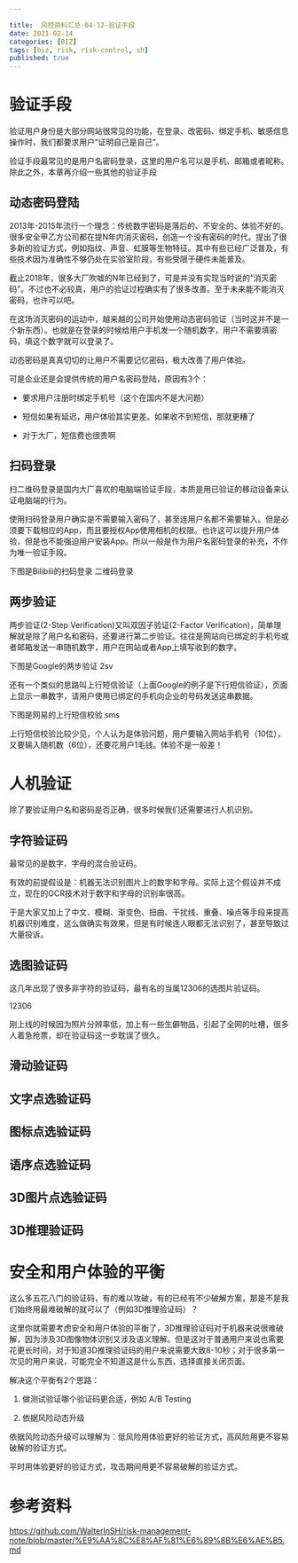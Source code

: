 ```yaml
---

title:  风控资料汇总-04-12-验证手段
date: 2021-02-14
categories: [BIZ]
tags: [biz, risk, risk-control, sh]
published: true
---
```



# 验证手段

验证用户身份是大部分网站很常见的功能，在登录、改密码、绑定手机、敏感信息操作时，我们都要求用户“证明自己是自己”。

验证手段最常见的是用户名密码登录，这里的用户名可以是手机、邮箱或者昵称。除此之外，本章再介绍一些其他的验证手段

## 动态密码登陆

2013年-2015年流行一个理念：传统数字密码是落后的、不安全的、体验不好的。很多安全甲乙方公司都在提N年内消灭密码，创造一个没有密码的时代。提出了很多新的验证方式，例如指纹、声音、虹膜等生物特征。其中有些已经广泛普及，有些技术因为准确性不够仍处在实验室阶段，有些受限于硬件未能普及。

截止2018年，很多大厂吹嘘的N年已经到了，可是并没有实现当时说的“消灭密码”。不过也不必较真，用户的验证过程确实有了很多改善。至于未来能不能消灭密码，也许可以吧。

在这场消灭密码的运动中，越来越的公司开始使用动态密码验证（当时这并不是一个新东西）。也就是在登录的时候给用户手机发一个随机数字，用户不需要填密码，填这个数字就可以登录了。

动态密码是真真切切的让用户不需要记忆密码，极大改善了用户体验。

可是企业还是会提供传统的用户名密码登陆，原因有3个：

- 要求用户注册时绑定手机号（这个在国内不是大问题）

- 短信如果有延迟，用户体验其实更差。如果收不到短信，那就更糟了

- 对于大厂，短信费也很贵啊

## 扫码登录

扫二维码登录是国内大厂喜欢的电脑端验证手段，本质是用已验证的移动设备来认证电脑端的行为。

使用扫码登录用户确实是不需要输入密码了，甚至连用户名都不需要输入。但是必须要下载相应的App，而且要授权App使用相机的权限。也许这可以提升用户体验，但是也不能强迫用户安装App。所以一般是作为用户名密码登录的补充，不作为唯一验证手段。

下图是Bilibili的扫码登录 二维码登录

## 两步验证

两步验证(2-Step Verification)又叫双因子验证(2-Factor Verification)，简单理解就是除了用户名和密码，还要进行第二步验证。往往是网站向已绑定的手机号或者邮箱发送一串随机数字，用户在网站或者App上填写收到的数字。

下图是Google的两步验证 2sv

还有一个类似的思路叫上行短信验证（上面Google的例子是下行短信验证），页面上显示一串数字，请用户使用已绑定的手机向企业的号码发送这串数据。

下图是网易的上行短信校验 sms

上行短信校验比较少见，个人认为是体验问题，用户要输入网站手机号（10位），又要输入随机数（6位），还要花用户1毛钱。体验不是一般差！

# 人机验证

除了要验证用户名和密码是否正确，很多时候我们还需要进行人机识别。

## 字符验证码

最常见的是数字、字母的混合验证码。

有效的前提假设是：机器无法识别图片上的数字和字母。实际上这个假设并不成立，现在的OCR技术对于数字和字母的识别率很高。

于是大家又加上了中文、模糊、渐变色、扭曲、干扰线、重叠、噪点等手段来提高机器识别难度，这么做确实有效果，但是有时候连人眼都无法识别了，甚至导致过大量投诉。


## 选图验证码

这几年出现了很多非字符的验证码，最有名的当属12306的选图片验证码。

12306

刚上线的时候因为照片分辨率低，加上有一些生僻物品，引起了全网的吐槽，很多人着急抢票，却在验证码这一步耽误了很久。

## 滑动验证码


## 文字点选验证码

## 图标点选验证码

## 语序点选验证码


## 3D图片点选验证码

## 3D推理验证码

# 安全和用户体验的平衡

这么多五花八门的验证码，有的难以攻破，有的已经有不少破解方案，那是不是我们始终用最难破解的就可以了（例如3D推理验证码）？

这里你就需要考虑安全和用户体验的平衡了，3D推理验证码对于机器来说很难破解，因为涉及3D图像物体识别又涉及语义理解。但是这对于普通用户来说也需要花更长时间，对于知道3D推理验证码的用户来说需要大致8-10秒；对于很多第一次见的用户来说，可能完全不知道这是什么东西，选择直接关闭页面。

解决这个平衡有2个思路：

1. 做测试验证哪个验证码更合适，例如 A/B Testing

2. 依据风险动态升级

依据风险动态升级可以理解为：低风险用体验更好的验证方式，高风险用更不容易破解的验证方式。

平时用体验更好的验证方式，攻击期间用更不容易破解的验证方式。

# 参考资料

https://github.com/WalterInSH/risk-management-note/blob/master/%E9%AA%8C%E8%AF%81%E6%89%8B%E6%AE%B5.md


